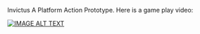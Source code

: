 Invictus A Platform Action Prototype. Here is a game play video: 

[![IMAGE ALT TEXT](http://img.youtube.com/vi/u-BjrmCKVsk/0.jpg)](http://www.youtube.com/watch?v=u-BjrmCKVsk "Video Title")
